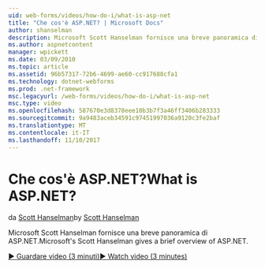 ```yaml
---
uid: web-forms/videos/how-do-i/what-is-asp-net
title: "Che cos'è ASP.NET? | Microsoft Docs"
author: shanselman
description: Microsoft Scott Hanselman fornisce una breve panoramica di ASP.NET.
ms.author: aspnetcontent
manager: wpickett
ms.date: 03/09/2010
ms.topic: article
ms.assetid: 96b57317-72b6-4699-ae60-cc917688cfa1
ms.technology: dotnet-webforms
ms.prod: .net-framework
msc.legacyurl: /web-forms/videos/how-do-i/what-is-asp-net
msc.type: video
ms.openlocfilehash: 587670e3d8378eee10b3b7f3a46ff3406b283333
ms.sourcegitcommit: 9a9483aceb34591c97451997036a9120c3fe2baf
ms.translationtype: MT
ms.contentlocale: it-IT
ms.lasthandoff: 11/10/2017
---
```

<a name="what-is-aspnet"></a><span data-ttu-id="f1f32-104">Che cos'è ASP.NET?</span><span class="sxs-lookup"><span data-stu-id="f1f32-104">What is ASP.NET?</span></span>
====================
<span data-ttu-id="f1f32-105">da [Scott Hanselman](https://github.com/shanselman)</span><span class="sxs-lookup"><span data-stu-id="f1f32-105">by [Scott Hanselman](https://github.com/shanselman)</span></span>

<span data-ttu-id="f1f32-106">Microsoft Scott Hanselman fornisce una breve panoramica di ASP.NET.</span><span class="sxs-lookup"><span data-stu-id="f1f32-106">Microsoft's Scott Hanselman gives a brief overview of ASP.NET.</span></span>

[<span data-ttu-id="f1f32-107">&#9654; Guardare video (3 minuti)</span><span class="sxs-lookup"><span data-stu-id="f1f32-107">&#9654; Watch video (3 minutes)</span></span>](https://channel9.msdn.com/Blogs/ASP-NET-Site-Videos/what-is-asp-net)
